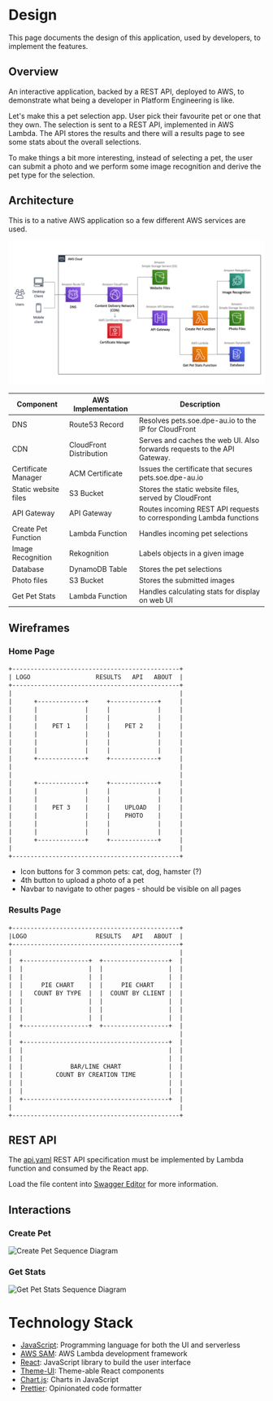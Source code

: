 Design
===

This page documents the design of this application, used by developers, to implement the features.

Overview
---

An interactive application, backed by a REST API, deployed to AWS, to demonstrate what being a developer in Platform Engineering is like.

Let's make this a pet selection app. User pick their favourite pet or one that they own. The selection is sent to a REST API, implemented in AWS Lambda. The API stores the results and there will a results page to see some stats about the overall selections.

To make things a bit more interesting, instead of selecting a pet, the user can submit a photo and we perform some image recognition and derive the pet type for the selection.

Architecture
---

This is to a native AWS application so a few different AWS services are used.

![Architecture](architecture.png)

| Component | AWS Implementation | Description
|-----------|--------------------|------------
| DNS | Route53 Record | Resolves pets.soe.dpe-au.io to the IP for CloudFront
| CDN | CloudFront Distribution | Serves and caches the web UI. Also forwards requests to the API Gateway.
| Certificate Manager | ACM Certificate | Issues the certificate that secures pets.soe.dpe-au.io
| Static website files | S3 Bucket | Stores the static website files, served by CloudFront
| API Gateway | API Gateway | Routes incoming REST API requests to corresponding Lambda functions
| Create Pet Function | Lambda Function | Handles incoming pet selections
| Image Recognition | Rekognition | Labels objects in a given image
| Database | DynamoDB Table | Stores the pet selections
| Photo files | S3 Bucket | Stores the submitted images
| Get Pet Stats | Lambda Function | Handles calculating stats for display on web UI

Wireframes
---

### Home Page

```
+----------------------------------------------+
| LOGO                  RESULTS   API   ABOUT  |
+----------------------------------------------+
|                                              |
|      +-------------+     +-------------+     |
|      |             |     |             |     |
|      |             |     |             |     |
|      |    PET 1    |     |    PET 2    |     |
|      |             |     |             |     |
|      |             |     |             |     |
|      |             |     |             |     |
|      +-------------+     +-------------+     |
|                                              |
|                                              |
|      +-------------+     +-------------+     |
|      |             |     |             |     |
|      |             |     |             |     |
|      |    PET 3    |     |    UPLOAD   |     |
|      |             |     |    PHOTO    |     |
|      |             |     |             |     |
|      |             |     |             |     |
|      +-------------+     +-------------+     |
|                                              |
+----------------------------------------------+
```

* Icon buttons for 3 common pets: cat, dog, hamster (?)
* 4th button to upload a photo of a pet
* Navbar to navigate to other pages - should be visible on all pages

### Results Page

```
+----------------------------------------------+
|LOGO                   RESULTS   API   ABOUT  |
+----------------------------------------------+
|                                              |
|  +------------------+  +------------------+  |
|  |                  |  |                  |  |
|  |                  |  |                  |  |
|  |     PIE CHART    |  |     PIE CHART    |  |
|  |   COUNT BY TYPE  |  |  COUNT BY CLIENT |  |
|  |                  |  |                  |  |
|  |                  |  |                  |  |
|  |                  |  |                  |  |
|  +------------------+  +------------------+  |
|                                              |
|  +----------------------------------------+  |
|  |                                        |  |
|  |                                        |  |
|  |             BAR/LINE CHART             |  |
|  |         COUNT BY CREATION TIME         |  |
|  |                                        |  |
|  |                                        |  |
|  +----------------------------------------+  |
|                                              |
+----------------------------------------------+
```


REST API
---

The [api.yaml](../docs/api.yaml) REST API specification must be implemented by Lambda function and consumed by the React app.

Load the file content into [Swagger Editor](editor.swagger.io) for more information.

Interactions
---

### Create Pet

![Create Pet Sequence Diagram](http://www.plantuml.com/plantuml/proxy?cache=no&src=https://raw.github.com/sohrab-/pets/master/docs/create-pet-sequence.plantuml)

### Get Stats

![Get Pet Stats Sequence Diagram](http://www.plantuml.com/plantuml/proxy?cache=no&src=https://raw.github.com/sohrab-/pets/master/docs/getpet-stats-sequence.plantuml)

Technology Stack
===

* [JavaScript](javascript.com): Programming language for both the UI and serverless
* [AWS SAM](aws.amazon.com/serverless/sam): AWS Lambda development framework
* [React](reactjs.org): JavaScript library to build the user interface
* [Theme-UI](theme-ui.com): Theme-able React components
* [Chart.js](chartjs.org): Charts in JavaScript
* [Prettier](prettier.io): Opinionated code formatter

